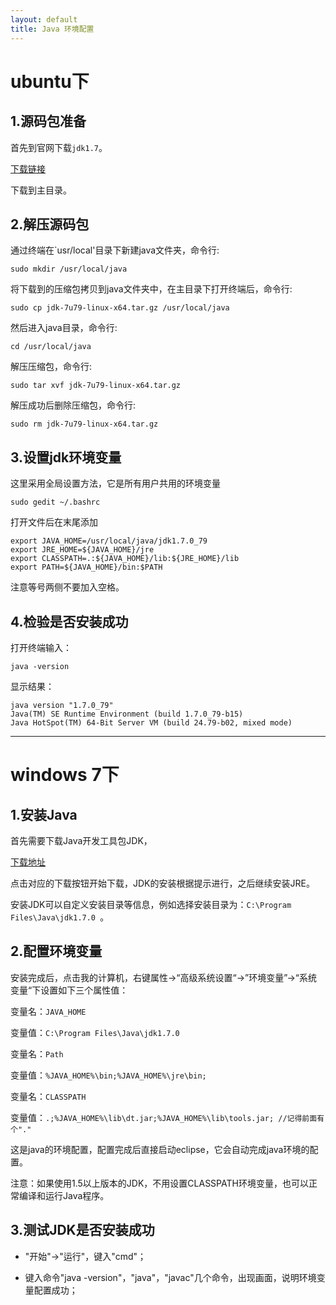```yaml
---
layout: default
title: Java 环境配置
---
```


# ubuntu下

## 1.源码包准备
首先到官网下载`jdk1.7`。

[下载链接](http://www.oracle.com/technetwork/java/javase/downloads/jdk7-downloads-1880260.html)

下载到主目录。

## 2.解压源码包
通过终端在`usr/local'目录下新建java文件夹，命令行:

	sudo mkdir /usr/local/java

将下载到的压缩包拷贝到java文件夹中，在主目录下打开终端后，命令行:

	sudo cp jdk-7u79-linux-x64.tar.gz /usr/local/java

然后进入java目录，命令行:

	cd /usr/local/java

解压压缩包，命令行:

	sudo tar xvf jdk-7u79-linux-x64.tar.gz

解压成功后删除压缩包，命令行:

	sudo rm jdk-7u79-linux-x64.tar.gz

## 3.设置jdk环境变量
这里采用全局设置方法，它是所有用户共用的环境变量

	sudo gedit ~/.bashrc

打开文件后在末尾添加

	export JAVA_HOME=/usr/local/java/jdk1.7.0_79
	export JRE_HOME=${JAVA_HOME}/jre
	export CLASSPATH=.:${JAVA_HOME}/lib:${JRE_HOME}/lib
	export PATH=${JAVA_HOME}/bin:$PATH

注意等号两侧不要加入空格。

## 4.检验是否安装成功
打开终端输入：

	java -version

显示结果：

	java version "1.7.0_79"
	Java(TM) SE Runtime Environment (build 1.7.0_79-b15)
	Java HotSpot(TM) 64-Bit Server VM (build 24.79-b02, mixed mode)

---

# windows 7下

## 1.安装Java

首先需要下载Java开发工具包JDK，

[下载地址](http://www.oracle.com/technetwork/java/javase/downloads/index.html)

点击对应的下载按钮开始下载，JDK的安装根据提示进行，之后继续安装JRE。

安装JDK可以自定义安装目录等信息，例如选择安装目录为：`C:\Program Files\Java\jdk1.7.0 `。


## 2.配置环境变量

安装完成后，点击我的计算机，右键属性→“高级系统设置“→”环境变量”→“系统变量“下设置如下三个属性值：

变量名：`JAVA_HOME`

变量值：`C:\Program Files\Java\jdk1.7.0`

变量名：`Path`

变量值：`%JAVA_HOME%\bin;%JAVA_HOME%\jre\bin;`

变量名：`CLASSPATH`

变量值：`.;%JAVA_HOME%\lib\dt.jar;%JAVA_HOME%\lib\tools.jar; //记得前面有个"."`


这是java的环境配置，配置完成后直接启动eclipse，它会自动完成java环境的配置。

注意：如果使用1.5以上版本的JDK，不用设置CLASSPATH环境变量，也可以正常编译和运行Java程序。


## 3.测试JDK是否安装成功

- "开始"→"运行"，键入"cmd"；

- 键入命令"java -version"，"java"，"javac"几个命令，出现画面，说明环境变量配置成功；

